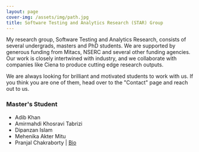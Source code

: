 ```yaml
---
layout: page
cover-img: /assets/img/path.jpg
title: Software Testing and Analytics Research (STAR) Group
---
```


My research group, Software Testing and Analytics Research, consists of several undergrads, masters and PhD students. We are supported by
generous funding from Mitacs, NSERC and several other funding agencies. Our work is closely intertwined with industry, and we collaborate 
with companies like Ciena to produce cutting edge research outputs.

We are always looking for brilliant and motivated students to work with us. If you think you are one of them, head over to the "Contact" 
page and reach out to us.

### Master's Student

* Adib Khan
* Amirmahdi Khosravi Tabrizi
* Dipanzan Islam
* Mehenika Akter Mitu
* Pranjal Chakraborty \| [Bio](https://pranjal.net/)
